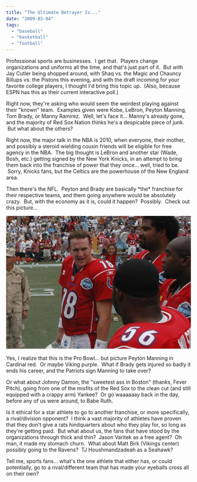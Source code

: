 ```yaml
---
title: "The Ultimate Betrayer Is..."
date: "2009-03-04"
tags:
  - "baseball"
  - "basketball"
  - "football"
---
```


Professional sports are businesses.  I get that.  Players change organizations and uniforms all the time, and that's just part of it.  But with Jay Cutler being shopped around, with Shaq vs. the Magic and Chauncy Billups vs. the Pistons this evening, and with the draft incoming for your favorite college players, I thought I'd bring this topic up.  (Also, because ESPN has this as their current interactive poll.)

Right now, they're asking who would seem the weirdest playing against their "known" team.  Examples given were Kobe, LeBron, Peyton Manning, Tom Brady, or Manny Ramirez.  Well, let's face it... Manny's already gone, and the majority of Red Sox Nation thinks he's a despicable piece of junk.  But what about the others?

Right now, the major talk in the NBA is 2010, when everyone, their mother, and possibly a steroid wielding cousin friends will be eligible for free agency in the NBA.  The big thought is LeBron and another star (Wade, Bosh, etc.) getting signed by the New York Knicks, in an attempt to bring them back into the franchise of power that they once... well, tried to be.  Sorry, Knicks fans, but the Celtics are the powerhouse of the New England area.

Then there's the NFL.  Peyton and Brady are basically \*the\* franchise for their respective teams, and them going anywhere would be absolutely crazy.  But, with the economy as it is, could it happen?  Possibly.  Check out this picture...

![](images/PeytonManning.jpg)

Yes, I realize that this is the Pro Bowl... but picture Peyton Manning in Cardinal red.  Or maybe Viking purple.  What if Brady gets injured so badly it ends his career, and the Patriots sign Manning to take over?

Or what about Johnny Damon, the "sweetest ass in Boston" (thanks, Fever Pitch), going from one of the misfits of the Red Sox to the clean cut (and still equipped with a crappy arm) Yankee?  Or go waaaaaay back in the day, before any of us were around, to Babe Ruth.

Is it ethical for a star athlete to go to another franchise, or more specifically, a rival/division opponent?  I think a vast majority of athletes have proven that they don't give a rats hindquarters about who they play for, so long as they're getting paid.  But what about us, the fans that have stood by the organizations through thick and thin?  Jason Varitek as a free agent?  Oh man, it made my stomach churn.  What about Matt Birk (Vikings center) possibly going to the Ravens?  TJ Houshmandzadeah as a Seahawk?

Tell me, sports fans... what's the one athlete that either has, or could potentially, go to a rival/different team that has made your eyeballs cross all on their own?
